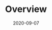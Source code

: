---
# Course title, summary, and position in the list.
linktitle: PyTorch
weight: 5

# Page metadata.
title: Overview
date: "2020-09-07"
draft: false  # Is this a draft? true/false
toc: true  # Show table of contents? true/false
type: docs  # Do not modify.
editable: false

# Add menu entry to sidebar.
# - name: Declare this menu item as a parent with ID `name`.
# - weight: Position of link in menu.
# menu:
#   deep-learning:
#     name: Overview
#     weight: 1

# Optional header image (relative to `static/img/` folder).
# header:
#   caption: ""
#   image: ""

---
